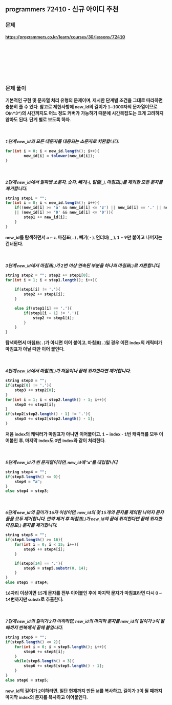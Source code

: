 <span style="font-family:Lato,PingFang SC,Microsoft YaHei,sans-serif">

## programmers 72410 - 신규 아이디 추천


### 문제 
<b>https://programmers.co.kr/learn/courses/30/lessons/72410</b>


<br/><br/><br/><br/><br/><br/>


### 문제 풀이<b>
기본적인 구현 및 문자열 처리 유형의 문제이며, 제시한 단계별 조건을 그대로 따라하면 충분히 풀 수 있다. 참고로 제한사항에 new_id의 길이가 1~1000자의 문자열이므로 O(n^3^)의 시간까지도 어느 정도 커버가 가능하기 때문에 시간복잡도는 크게 고려하지 않아도 된다. 단계 별로 보도록 하자.

<br><br>
<i>1단계 new_id의 모든 대문자를 대응되는 소문자로 치환합니다.</i>
```java
for(int i = 0; i < new_id.length(); i++){
        new_id[i] = tolower(new_id[i]);
}
```
<br><br>
<i>2단계 new_id에서 알파벳 소문자, 숫자, 빼기(-), 밑줄(_), 마침표(.)를 제외한 모든 문자를 제거합니다.</i>
```java
string step1 = "";
for(int i = 0; i < new_id.length(); i++){
    if((new_id[i] >= 'a' && new_id[i] <= 'z') || new_id[i] == '.' || new_id[i] == '-' || new_id[i] == '_' 
    || (new_id[i] >= '0' && new_id[i] <= '9')){
        step1 += new_id[i];
    }
}
```
new_id를 탐색하면서 a ~ z, 마침표( . )  , 빼기( - ),  언더바( _ ), 1 ~ 9만 붙이고 나머지는 건너뒨다.


<br><br>
<i>3단계 new_id에서 마침표(.)가 2번 이상 연속된 부분을 하나의 마침표(.)로 치환합니다.</i>
```java
string step2 = ""; step2 += step1[0];
for(int i = 1; i < step1.length(); i++){
    
    if(step1[i] != '.'){
        step2 += step1[i];
    }

    else if(step1[i] == '.'){
        if(step1[i - 1] != '.'){
            step2 += step1[i];
        }
    }
}
```
탐색하면서 마침표( . )가 아니면 이어 붙이고, 마침표( . )일 경우 이전 index의 캐릭터가 마침표가 아닐 때만 이어 붙인다.

<br><br>
<i>4단계 new_id에서 마침표(.)가 처음이나 끝에 위치한다면 제거합니다.</i>
```java
string step3 = "";
if(step2[0] != '.'){
    step3 += step2[0];
}
for(int i = 1; i < step2.length() - 1; i++){
    step3 += step2[i];
}
if(step2[step2.length() - 1] != '.'){
    step3 += step2[step2.length() - 1];
}
```
처음 index의 캐릭터가 마침표가 아니면 이어붙이고, 1 ~ index - 1번 캐릭터를 모두 이어붙인 후, 마지막 index도 0번 index와 같이 처리한다.

<br><br>
<i>5단계 new_id가 빈 문자열이라면, new_id에 "a"를 대입합니다.</i>
```java
string step4 = "";
if(step3.length() <= 0){
    step4 = "a";
}
else step4 = step3;
```

<br><br>
<i>6단계 new_id의 길이가 16자 이상이면, new_id의 첫 15개의 문자를 제외한 나머지 문자들을 모두 제거합니다.
     만약 제거 후 마침표(.)가 new_id의 끝에 위치한다면 끝에 위치한 마침표(.) 문자를 제거합니다.</i>
```java
string step5 = "";
if(step4.length() >= 16){
    for(int i = 0; i < 15; i++){
        step5 += step4[i];
    }

    if(step5[14] == '.'){
        step5 = step5.substr(0, 14);
    }
}
else step5 = step4;
```
16자리 이상이면 15개 문자를 전부 이어붙인 후에 마지막 문자가 마침표라면 다시 0 ~ 14번까지만 substr로 추출한다.

<br><br>
<i>7단계 new_id의 길이가 2자 이하라면, new_id의 마지막 문자를 new_id의 길이가 3이 될 때까지 반복해서 끝에 붙입니다.</i>
```java
string step6 = "";
if(step5.length() <= 2){
    for(int i = 0; i < step5.length(); i++){
        step6 += step5[i];
    }
    while(step6.length() < 3){
        step6 += step5[step5.length() - 1];
    }
}
else step6 = step5;
```
new_id의 길이가 2이하라면, 일단 헌재까지 만든 id를 복사하고, 길이가 3이 될 때까지 마지막 index의 문자를 복사하고 이어붙인다.

</b>
</span>
